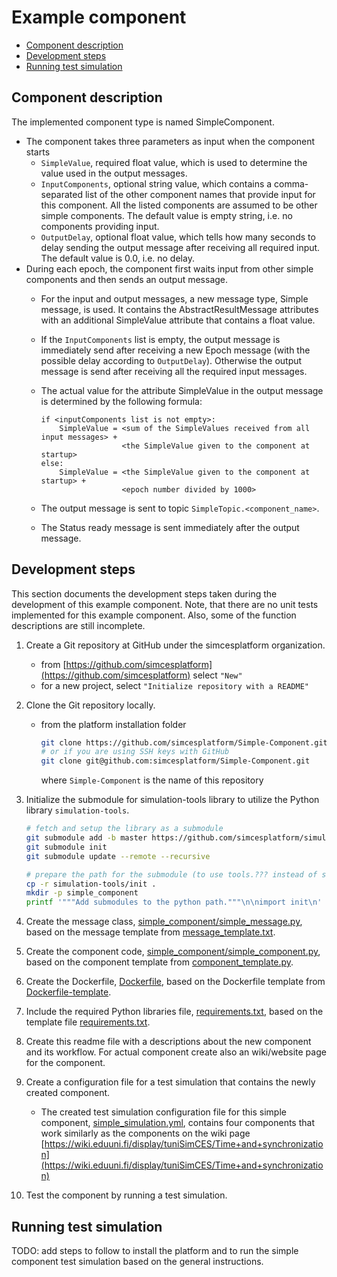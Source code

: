 # Example component

<!-- no toc -->
- [Component description](#component-description)
- [Development steps](#development-steps)
- [Running test simulation](#running-test-simulation)

## Component description

The implemented component type is named SimpleComponent.

- The component takes three parameters as input when the component starts
    - `SimpleValue`, required float value, which is used to determine the value used in the output messages.
    - `InputComponents`, optional string value, which contains a comma-separated list of the other component names that provide input for this component. All the listed components are assumed to be other simple components. The default value is empty string, i.e. no components providing input.
    - `OutputDelay`, optional float value, which tells how many seconds to delay sending the output message after receiving all required input. The default value is 0.0, i.e. no delay.
- During each epoch, the component first waits input from other simple components and then sends an output message.
    - For the input and output messages, a new message type, Simple message, is used. It contains the AbstractResultMessage attributes with an additional SimpleValue attribute that contains a float value.
    - If the `InputComponents` list is empty, the output message is immediately send after receiving a new Epoch message (with the possible delay according to `OutputDelay`). Otherwise the output message is send after receiving all the required input messages.
    - The actual value for the attribute SimpleValue in the output message is determined by the following formula:

        ```text
        if <inputComponents list is not empty>:
            SimpleValue = <sum of the SimpleValues received from all input messages> +
                          <the SimpleValue given to the component at startup>
        else:
            SimpleValue = <the SimpleValue given to the component at startup> +
                          <epoch number divided by 1000>
       ```

    - The output message is sent to topic `SimpleTopic.<component_name>`.
    - The Status ready message is sent immediately after the output message.

## Development steps

This section documents the development steps taken during the development of this example component.
Note, that there are no unit tests implemented for this example component. Also, some of the function descriptions are still incomplete.

1. Create a Git repository at GitHub under the simcesplatform organization.
    - from [https://github.com/simcesplatform](https://github.com/simcesplatform) select `"New"`
    - for a new project, select `"Initialize repository with a README"`
2. Clone the Git repository locally.
    - from the platform installation folder

        ```bash
        git clone https://github.com/simcesplatform/Simple-Component.git
        # or if you are using SSH keys with GitHub
        git clone git@github.com:simcesplatform/Simple-Component.git
        ```

        where `Simple-Component` is the name of this repository

3. Initialize the submodule for simulation-tools library to utilize the Python library `simulation-tools`.

    ```bash
    # fetch and setup the library as a submodule
    git submodule add -b master https://github.com/simcesplatform/simulation-tools.git
    git submodule init
    git submodule update --remote --recursive

    # prepare the path for the submodule (to use tools.??? instead of simulation_tools.tools.???)
    cp -r simulation-tools/init .
    mkdir -p simple_component
    printf '"""Add submodules to the python path."""\n\nimport init\n' > simple_component/__init__.py
    ```

4. Create the message class, [simple_component/simple_message.py](simple_component/simple_message.py), based on the message template from [message_template.txt](https://github.com/simcesplatform/simulation-tools/blob/master/message_template.txt).
5. Create the component code, [simple_component/simple_component.py](simple_component/simple_component.py), based on the component template from [component_template.py](https://github.com/simcesplatform/simulation-tools/blob/master/examples/component_template.py).
6. Create the Dockerfile, [Dockerfile](Dockerfile), based on the Dockerfile template from [Dockerfile-template](https://github.com/simcesplatform/platform-manager/blob/master/instructions/Dockerfile-template).
7. Include the required Python libraries file, [requirements.txt](requirements.txt), based on the template file [requirements.txt](https://github.com/simcesplatform/platform-manager/blob/master/instructions/requirements.txt).
8. Create this readme file with a descriptions about the new component and its workflow. For actual component create also an wiki/website page for the component.
9. Create a configuration file for a test simulation that contains the newly created component.
    - The created test simulation configuration file for this simple component, [simple_simulation.yml](simple_simulation.yml), contains four components that work similarly as the components on the wiki page [https://wiki.eduuni.fi/display/tuniSimCES/Time+and+synchronization](https://wiki.eduuni.fi/display/tuniSimCES/Time+and+synchronization)

10. Test the component by running a test simulation.

## Running test simulation

TODO: add steps to follow to install the platform and to run the simple component test simulation based on the general instructions.
<!--
Follow the instruction steps from [https://wiki.eduuni.fi/display/tuniSimCES/Running+a+simulation#Runningasimulation-Preparationsforanewsimulation](https://wiki.eduuni.fi/display/tuniSimCES/Running+a+simulation#Runningasimulation-Preparationsforanewsimulation).

1. Install the simple component code

    ```bash
    git -c http.sslVerify=false clone --recursive https://git.ain.rd.tut.fi/procemplus/simple-component.git
    ```

2. Add the simple component to the `docker-compose-domain-build.yml` file in the `platform-manager/build/domain` folder. The context path is given here as a relative path from the `platform_manager/build/domain` folder.

    ```yaml
    simple-component:
        image: simple-component:0.1
        build:
            context: ../../../simple-component
            dockerfile: Dockerfile
    ```

3. Build the Docker images for the domain components including the newly added simple component by using the following command from the `platform-manager` folder.

    ```bash
    source platform_domain_setup.sh
    ```

4. Add `SimpleComponent` section to the `supported_components_domain.json`file in the `platform-manager`folder.

    ```json
    "SimpleComponent":
    {
        "Type": "dynamic",
        "Description": "Simple component",
        "DockerImage": "simple-component:0.1",
        "Attributes":
        {
            "SimpleValue":
            {
                "Environment": "SIMPLE_VALUE",
                "Optional": false
            },
            "InputComponents":
            {
                "Environment": "INPUT_COMPONENTS",
                "Optional": true,
                "Default": ""
            },
            "OutputDelay":
            {
                "Environment": "OUTPUT_DELAY",
                "Optional": true,
                "Default": 0.0
            }
        }
    }
    ```

5. Update Platform manager Docker image to include the new component type  by using the following command from the `platform-manager` folder.

    ```bash
    source platform_core_setup.sh
    ```

6. Copy the simulation configuration file to the `platform-component` folder by using the following command from the `platform-manager` folder.

    ```bash
    cp ../simple-component/simple_simulation.yml .
    ```

7. Run the test simulation by using the following commands from the `platform-manager` folder.

    ```bash
    source start_simulation.sh simple_simulation.yml
    ```
-->
